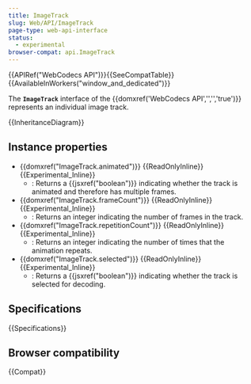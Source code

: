 ```yaml
---
title: ImageTrack
slug: Web/API/ImageTrack
page-type: web-api-interface
status:
  - experimental
browser-compat: api.ImageTrack
---
```


{{APIRef("WebCodecs API")}}{{SeeCompatTable}}{{AvailableInWorkers("window_and_dedicated")}}

The **`ImageTrack`** interface of the {{domxref('WebCodecs API','','','true')}} represents an individual image track.

{{InheritanceDiagram}}

## Instance properties

- {{domxref("ImageTrack.animated")}} {{ReadOnlyInline}} {{Experimental_Inline}}
  - : Returns a {{jsxref("boolean")}} indicating whether the track is animated and therefore has multiple frames.
- {{domxref("ImageTrack.frameCount")}} {{ReadOnlyInline}} {{Experimental_Inline}}
  - : Returns an integer indicating the number of frames in the track.
- {{domxref("ImageTrack.repetitionCount")}} {{ReadOnlyInline}} {{Experimental_Inline}}
  - : Returns an integer indicating the number of times that the animation repeats.
- {{domxref("ImageTrack.selected")}} {{ReadOnlyInline}} {{Experimental_Inline}}
  - : Returns a {{jsxref("boolean")}} indicating whether the track is selected for decoding.

## Specifications

{{Specifications}}

## Browser compatibility

{{Compat}}
